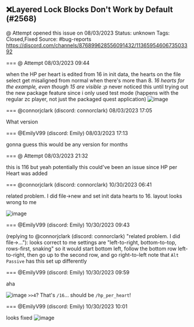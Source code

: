 ## ❌Layered Lock Blocks Don't Work by Default (#2568)
@ Attempt opened this issue on 08/03/2023
Status: unknown
Tags: Closed,Fixed
Source: #bug-reports https://discord.com/channels/876899628556091432/1136595460673503392


=== @ Attempt 08/03/2023 09:44

when the HP per heart is edited from 16 in init data, the hearts on the file select get misaligned from normal when there's more than 8.
*16 hearts for the example, even though 15 are visible :p*
never noticed this until trying out the new package feature since i only used test mode
(happens with the regular zc player, not just the packaged quest application)
![image](https://cdn.discordapp.com/attachments/1136595460673503392/1136595460925169664/Screenshot_2023-08-03_024220.png?ex=65e98c82&is=65d71782&hm=dd1018041d1cbca133e1852bcef3ff220bf52b8a4a7c8d931bc8283101d480ac&)

=== @connorjclark (discord: connorclark) 08/03/2023 17:05

What version

=== @EmilyV99 (discord: Emily) 08/03/2023 17:13

gonna guess this would be any version for months

=== @ Attempt 08/03/2023 21:32

this is 116
but yeah potentially this could've been an issue since HP per Heart was added

=== @connorjclark (discord: connorclark) 10/30/2023 06:41

related problem. I did file->new and set init data hearts to 16. layout looks wrong to me

![image](https://cdn.discordapp.com/attachments/1136595460673503392/1168439622775357482/image.png?ex=65e56d32&is=65d2f832&hm=1c16d0b139940139c285bc899ec97863a0b8173868a10fe36a7aaafce88d3977&)

=== @EmilyV99 (discord: Emily) 10/30/2023 09:43

(replying to @connorjclark (discord: connorclark) "related problem. I did file->…"): looks correct to me
settings are "left-to-right, bottom-to-top, rows-first, snaking"
so it would start bottom left, follow the bottom row left-to-right, then go up to the second row, and go right-to-left
note that `Alt Passive` has this set up differently

=== @EmilyV99 (discord: Emily) 10/30/2023 09:59

aha

![image](https://cdn.discordapp.com/attachments/1136595460673503392/1168489407108632658/image.png?ex=65e59b90&is=65d32690&hm=3f8b2ef517997956a3d2ab1caccc5147c8f6e23e7931cb528c3f0cdb77578675&)
`>>4`? That's `/16`... should be `/hp_per_heart`!

=== @EmilyV99 (discord: Emily) 10/30/2023 10:01

looks fixed
![image](https://cdn.discordapp.com/attachments/1136595460673503392/1168489784696643654/image.png?ex=65e59bea&is=65d326ea&hm=a433f92ff6e07b457d6dbe9a63c52da6ef6b680443821b0bf2886e73e3c1c2d8&)
